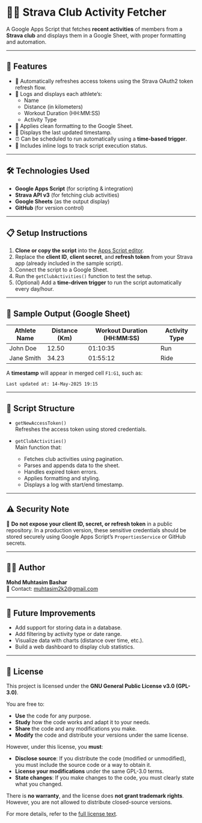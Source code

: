 # 🚴‍♂️ Strava Club Activity Fetcher

A Google Apps Script that fetches **recent activities** of members from a **Strava club** and displays them in a Google Sheet, with proper formatting and automation.

---

## 📌 Features

- 🔐 Automatically refreshes access tokens using the Strava OAuth2 token refresh flow.
- 📄 Logs and displays each athlete’s:
  - Name
  - Distance (in kilometers)
  - Workout Duration (HH:MM:SS)
  - Activity Type
- 🎨 Applies clean formatting to the Google Sheet.
- 📅 Displays the last updated timestamp.
- ⏰ Can be scheduled to run automatically using a **time-based trigger**.
- 🧪 Includes inline logs to track script execution status.

---

## 🛠️ Technologies Used

- **Google Apps Script** (for scripting & integration)
- **Strava API v3** (for fetching club activities)
- **Google Sheets** (as the output display)
- **GitHub** (for version control)

---

## 📋 Setup Instructions

1. **Clone or copy the script** into the [Apps Script editor](https://script.google.com/).
2. Replace the **client ID**, **client secret**, and **refresh token** from your Strava app (already included in the sample script).
3. Connect the script to a Google Sheet.
4. Run the `getClubActivities()` function to test the setup.
5. (Optional) Add a **time-driven trigger** to run the script automatically every day/hour.

---

## 📸 Sample Output (Google Sheet)

| Athlete Name | Distance (Km) | Workout Duration (HH:MM:SS) | Activity Type |
|--------------|----------------|-----------------------------|---------------|
| John Doe     | 12.50          | 01:10:35                    | Run           |
| Jane Smith   | 34.23          | 01:55:12                    | Ride          |

A **timestamp** will appear in merged cell `F1:G1`, such as:
```
Last updated at: 14-May-2025 19:15
```
---

## 📄 Script Structure

- `getNewAccessToken()`  
  Refreshes the access token using stored credentials.

- `getClubActivities()`  
  Main function that:
  - Fetches club activities using pagination.
  - Parses and appends data to the sheet.
  - Handles expired token errors.
  - Applies formatting and styling.
  - Displays a log with start/end timestamp.

---

## ⚠️ Security Note

🔐 **Do not expose your client ID, secret, or refresh token** in a public repository. In a production version, these sensitive credentials should be stored securely using Google Apps Script’s `PropertiesService` or GitHub secrets.

---

## 🙋‍♂️ Author

**Mohd Muhtasim Bashar**  
📧 Contact: muhtasim2k2@gmail.com

---

## 📅 Future Improvements

- Add support for storing data in a database.
- Add filtering by activity type or date range.
- Visualize data with charts (distance over time, etc.).
- Build a web dashboard to display club statistics.

---

## 📃 License

This project is licensed under the **GNU General Public License v3.0 (GPL-3.0)**.

You are free to:

- **Use** the code for any purpose.
- **Study** how the code works and adapt it to your needs.
- **Share** the code and any modifications you make.
- **Modify** the code and distribute your versions under the same license.

However, under this license, you **must**:

- **Disclose source**: If you distribute the code (modified or unmodified), you must include the source code or a way to obtain it.
- **License your modifications** under the same GPL-3.0 terms.
- **State changes**: If you make changes to the code, you must clearly state what you changed.

There is **no warranty**, and the license does **not grant trademark rights**.
However, you are not allowed to distribute closed-source versions.

For more details, refer to the [full license text](https://www.gnu.org/licenses/gpl-3.0.en.html).

